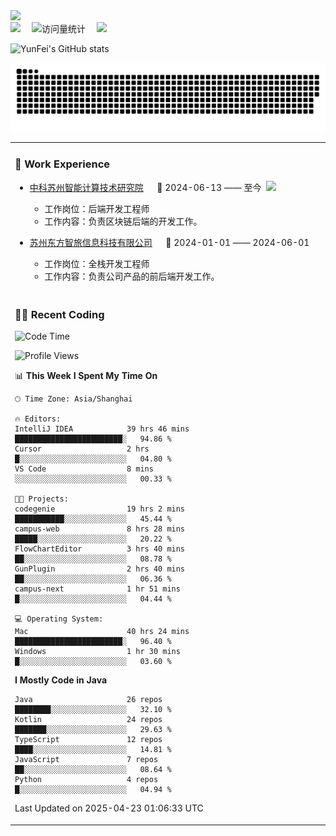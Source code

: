   <!-- dynamic typing effect 动态打字效果 -->
  <div>
    <a href="http://yunfei.plus">
      <img src="https://readme-typing-svg.demolab.com?font=Fira+Code&pause=1000&width=435&lines=console.log(%22Hello%2C%20World%22);祝您今天愉快!&center=true&size=27" />
    </a>
  </div>

  <div>
    <a href="http://yunfei.plus/"><img src="https://img.shields.io/badge/Website-博客-8c36db" /></a>&emsp;
    <!-- visitor -->
    <img src="https://komarev.com/ghpvc/?username=yunfeidog&label=Views&color=orange&style=flat" alt="访问量统计" />&emsp;
    <!-- wakatime -->    
    <a href="https://wakatime.com/@yunfeidog"><img src="https://wakatime.com/badge/user/42d0678c-368b-448b-9a77-5d21c5b55352.svg" /></a>
  </div>

![YunFei's GitHub stats](https://github-readme-stats.vercel.app/api?username=yunfeidog)

![snake](./dist/github-contribution-grid-snake.svg)


<table>

<tr><td>

### 🏢 Work Experience

<img align="right" width="88" src="https://cdn.jsdelivr.net/gh/yunfeidog/yunfeidog/assets/images/yuanze.png" />

- [中科苏州智能计算技术研究院](http://iict.ac.cn/sy) &emsp; 📌 2024-06-13 —— 至今

    - 工作岗位：后端开发工程师
    - 工作内容：负责区块链后端的开发工作。

- [苏州东方智旅信息科技有限公司](http://www.leyoobao.com/) &emsp; 📌 2024-01-01 —— 2024-06-01

    - 工作岗位：全栈开发工程师
    - 工作内容：负责公司产品的前后端开发工作。

</td></tr>

<tr><td>

### 👩‍💻 Recent Coding

<!--START_SECTION:waka-->
![Code Time](http://img.shields.io/badge/Code%20Time-2%2C944%20hrs%2032%20mins-blue)

![Profile Views](http://img.shields.io/badge/Profile%20Views-63-blue)

📊 **This Week I Spent My Time On** 

```text
🕑︎ Time Zone: Asia/Shanghai

🔥 Editors: 
IntelliJ IDEA            39 hrs 46 mins      ████████████████████████░   94.86 % 
Cursor                   2 hrs               █░░░░░░░░░░░░░░░░░░░░░░░░   04.80 % 
VS Code                  8 mins              ░░░░░░░░░░░░░░░░░░░░░░░░░   00.33 % 

🐱‍💻 Projects: 
codegenie                19 hrs 2 mins       ███████████░░░░░░░░░░░░░░   45.44 % 
campus-web               8 hrs 28 mins       █████░░░░░░░░░░░░░░░░░░░░   20.22 % 
FlowChartEditor          3 hrs 40 mins       ██░░░░░░░░░░░░░░░░░░░░░░░   08.78 % 
GunPlugin                2 hrs 40 mins       ██░░░░░░░░░░░░░░░░░░░░░░░   06.36 % 
campus-next              1 hr 51 mins        █░░░░░░░░░░░░░░░░░░░░░░░░   04.44 % 

💻 Operating System: 
Mac                      40 hrs 24 mins      ████████████████████████░   96.40 % 
Windows                  1 hr 30 mins        █░░░░░░░░░░░░░░░░░░░░░░░░   03.60 % 
```

**I Mostly Code in Java** 

```text
Java                     26 repos            ████████░░░░░░░░░░░░░░░░░   32.10 % 
Kotlin                   24 repos            ███████░░░░░░░░░░░░░░░░░░   29.63 % 
TypeScript               12 repos            ████░░░░░░░░░░░░░░░░░░░░░   14.81 % 
JavaScript               7 repos             ██░░░░░░░░░░░░░░░░░░░░░░░   08.64 % 
Python                   4 repos             █░░░░░░░░░░░░░░░░░░░░░░░░   04.94 % 
```




 Last Updated on 2025-04-23 01:06:33 UTC
<!--END_SECTION:waka-->

</td></tr>
<table>
